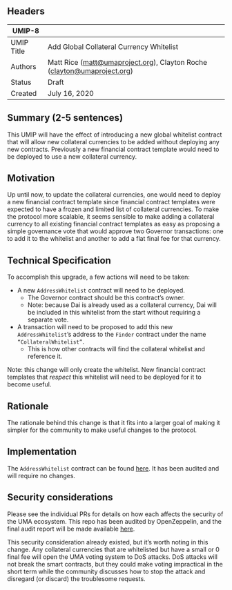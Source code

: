 ## Headers
| UMIP-8     |                                                                                                                                          |
|------------|------------------------------------------------------------------------------------------------------------------------------------------|
| UMIP Title | Add Global Collateral Currency Whitelist              |
| Authors    | Matt Rice (matt@umaproject.org), Clayton Roche (clayton@umaproject.org) |
| Status     | Draft                                                                                                                                    |
| Created    | July 16, 2020                                                                                                                           |

## Summary (2-5 sentences)
This UMIP will have the effect of introducing a new global whitelist contract that will allow new collateral currencies to be added without deploying any new contracts. Previously a new financial contract template would need to be deployed to use a new collateral currency. 


## Motivation
Up until now, to update the collateral currencies, one would need to deploy a new financial contract template since financial contract templates were expected to have a frozen and limited list of collateral currencies. To make the protocol more scalable, it seems sensible to make adding a collateral currency to all existing financial contract templates as easy as proposing a simple governance vote that would approve two Governor transactions: one to add it to the whitelist and another to add a flat final fee for that currency.


## Technical Specification
To accomplish this upgrade, a few actions will need to be taken:
- A new `AddressWhitelist` contract will need to be deployed.
	- The Governor contract should be this contract’s owner.
	- Note: because Dai is already used as a collateral currency, Dai will be included in this whitelist from the start without requiring a separate vote.
- A transaction will need to be proposed to add this new `AddressWhitelist`’s address to the `Finder` contract under the name `“CollateralWhitelist”`.
	- This is how other contracts will find the collateral whitelist and reference it.

Note: this change will only create the whitelist. New financial contract templates that *respect* this whitelist will need to be deployed for it to become useful.



## Rationale

The rationale behind this change is that it fits into a larger goal of making it simpler for the community to make useful changes to the protocol.




## Implementation

The `AddressWhitelist` contract can be found [here](https://github.com/UMAprotocol/protocol/blob/master/core/contracts/common/implementation/AddressWhitelist.sol). It has been audited and will require no changes.



## Security considerations
Please see the individual PRs for details on how each affects the security of the UMA ecosystem. This repo has been audited by OpenZeppelin, and the final audit report will be made available [here](https://docs.umaproject.org/uma/index.html).

This security consideration already existed, but it’s worth noting in this change. Any collateral currencies that are whitelisted but have a small or 0 final fee will open the UMA voting system to DoS attacks. DoS attacks will not break the smart contracts, but they could make voting impractical in the short term while the community discusses how to stop the attack and disregard (or discard) the troublesome requests.



